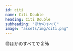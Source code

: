 ```yaml
---
id: citi
name: Citi Double
heading: Citi Double
subheading: "ほかのすべて"
image: "assets/img/citi.png"
---
```

🉑ほかのすべてで<strong>２％</strong>
